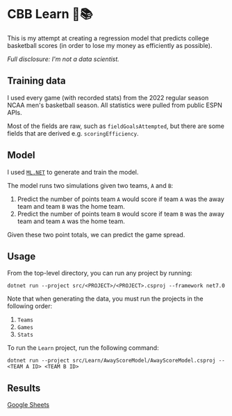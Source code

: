 # CBB Learn 🏀📚

This is my attempt at creating a regression model that predicts college basketball scores (in order to lose my money as efficiently as possible).

_Full disclosure: I'm not a data scientist._

## Training data

I used every game (with recorded stats) from the 2022 regular season NCAA men's basketball season. All statistics were pulled from public ESPN APIs.

Most of the fields are raw, such as `fieldGoalsAttempted`, but there are some fields that are derived e.g. `scoringEfficiency`.

## Model

I used [`ML.NET`](https://dotnet.microsoft.com/en-us/learn/ml-dotnet) to generate and train the model.

The model runs two simulations given two teams, `A` and `B`:

1. Predict the number of points team `A` would score if team `A` was the away team and team `B` was the home team.
2. Predict the number of points team `B` would score if team `B` was the away team and team `A` was the home team.

Given these two point totals, we can predict the game spread.

## Usage

From the top-level directory, you can run any project by running:

```
dotnet run --project src/<PROJECT>/<PROJECT>.csproj --framework net7.0
```

Note that when generating the data, you must run the projects in the following order:

1. `Teams`
2. `Games`
3. `Stats`

To run the `Learn` project, run the following command:

```
dotnet run --project src/Learn/AwayScoreModel/AwayScoreModel.csproj -- <TEAM A ID> <TEAM B ID>
```

## Results

[Google Sheets](https://docs.google.com/spreadsheets/d/1W_2zyzDsF-n0RZU4AfV_KKFFXySbv2bHpy_dT78wg44/edit?usp=sharing)
